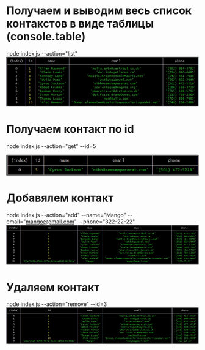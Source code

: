 # Получаем и выводим весь список контакстов в виде таблицы (console.table)

node index.js --action="list"
![list](screenshots/list.jpg)

# Получаем контакт по id

node index.js --action="get" --id=5

![getByID](screenshots/getByID.jpg)

# Добавялем контакт

node index.js --action="add" --name="Mango" --email="mango@gmail.com" --phone="322-22-22"
![add](screenshots/add.jpg)

# Удаляем контакт

node index.js --action="remove" --id=3
![remove](screenshots/remove.jpg)
